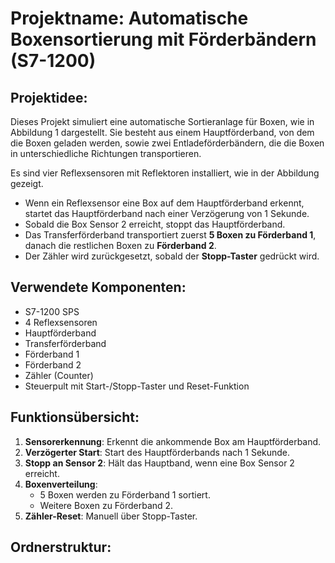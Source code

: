 # Projektname: Automatische Boxensortierung mit Förderbändern (S7-1200)

## Projektidee:

Dieses Projekt simuliert eine automatische Sortieranlage für Boxen, wie in Abbildung 1 dargestellt. Sie besteht aus einem Hauptförderband, von dem die Boxen geladen werden, sowie zwei Entladeförderbändern, die die Boxen in unterschiedliche Richtungen transportieren.

Es sind vier Reflexsensoren mit Reflektoren installiert, wie in der Abbildung gezeigt.

- Wenn ein Reflexsensor eine Box auf dem Hauptförderband erkennt, startet das Hauptförderband nach einer Verzögerung von 1 Sekunde.
- Sobald die Box Sensor 2 erreicht, stoppt das Hauptförderband.
- Das Transferförderband transportiert zuerst **5 Boxen zu Förderband 1**, danach die restlichen Boxen zu **Förderband 2**.
- Der Zähler wird zurückgesetzt, sobald der **Stopp-Taster** gedrückt wird.

## Verwendete Komponenten:

- S7-1200 SPS
- 4 Reflexsensoren
- Hauptförderband
- Transferförderband
- Förderband 1
- Förderband 2
- Zähler (Counter)
- Steuerpult mit Start-/Stopp-Taster und Reset-Funktion

## Funktionsübersicht:

1. **Sensorerkennung**: Erkennt die ankommende Box am Hauptförderband.
2. **Verzögerter Start**: Start des Hauptförderbands nach 1 Sekunde.
3. **Stopp an Sensor 2**: Hält das Hauptband, wenn eine Box Sensor 2 erreicht.
4. **Boxenverteilung**: 
   - 5 Boxen werden zu Förderband 1 sortiert.
   - Weitere Boxen zu Förderband 2.
5. **Zähler-Reset**: Manuell über Stopp-Taster.

## Ordnerstruktur:


